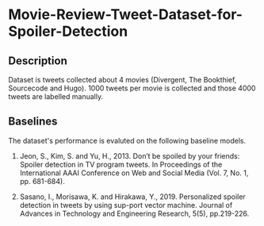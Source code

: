 # Movie-Review-Tweet-Dataset-for-Spoiler-Detection

## Description

Dataset is tweets collected about 4 movies (Divergent, The Bookthief, Sourcecode and Hugo). 1000 tweets per movie is collected and those 4000 tweets are labelled manually.

## Baselines

The dataset's performance is evaluted on the following baseline models.

1. Jeon, S., Kim, S. and Yu, H., 2013. Don’t be spoiled by your friends: Spoiler detection in TV program tweets. In Proceedings of the International AAAI Conference on Web and Social Media (Vol. 7, No. 1, pp. 681-684).


2. Sasano, I., Morisawa, K. and Hirakawa, Y., 2019. Personalized spoiler detection in tweets by using sup-port vector machine. Journal of Advances in Technology and Engineering Research, 5(5), pp.219-226.
